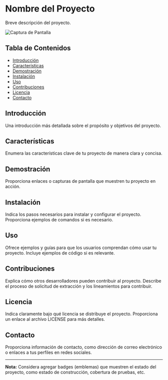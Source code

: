 # Nombre del Proyecto

Breve descripción del proyecto.

![Captura de Pantalla](screenshot.png)

## Tabla de Contenidos

- [Introducción](#introducción)
- [Características](#características)
- [Demostración](#demostración)
- [Instalación](#instalación)
- [Uso](#uso)
- [Contribuciones](#contribuciones)
- [Licencia](#licencia)
- [Contacto](#contacto)

## Introducción

Una introducción más detallada sobre el propósito y objetivos del proyecto.

## Características

Enumera las características clave de tu proyecto de manera clara y concisa.

## Demostración

Proporciona enlaces o capturas de pantalla que muestren tu proyecto en acción.

## Instalación

Indica los pasos necesarios para instalar y configurar el proyecto. Proporciona ejemplos de comandos si es necesario.

## Uso

Ofrece ejemplos y guías para que los usuarios comprendan cómo usar tu proyecto. Incluye ejemplos de código si es relevante.

## Contribuciones

Explica cómo otros desarrolladores pueden contribuir al proyecto. Describe el proceso de solicitud de extracción y los lineamientos para contribuir.

## Licencia

Indica claramente bajo qué licencia se distribuye el proyecto. Proporciona un enlace al archivo LICENSE para más detalles.

## Contacto

Proporciona información de contacto, como dirección de correo electrónico o enlaces a tus perfiles en redes sociales.

---

**Nota:** Considera agregar badges (emblemas) que muestren el estado del proyecto, como estado de construcción, cobertura de pruebas, etc.